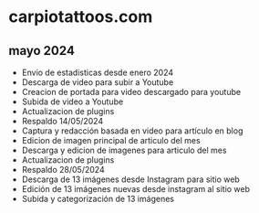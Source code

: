 # carpiotattoos.com

## mayo 2024

* Envio de estadisticas desde enero 2024
* Descarga de video para subir a Youtube
* Creacion de portada para video descargado para youtube
* Subida de video a Youtube
* Actualizacion de plugins
* Respaldo 14/05/2024
* Captura y redacción basada en video para artículo en blog
* Edicion de imagen principal de articulo del mes
* Descarga y edicion de imagenes para articulo del mes
* Actualizacion de plugins
* Respaldo 28/05/2024
* Descarga de 13 imágenes desde Instagram para sitio web
* Edición de 13 imágenes nuevas desde instagram al sitio web
* Subida y categorización de 13 imágenes 


